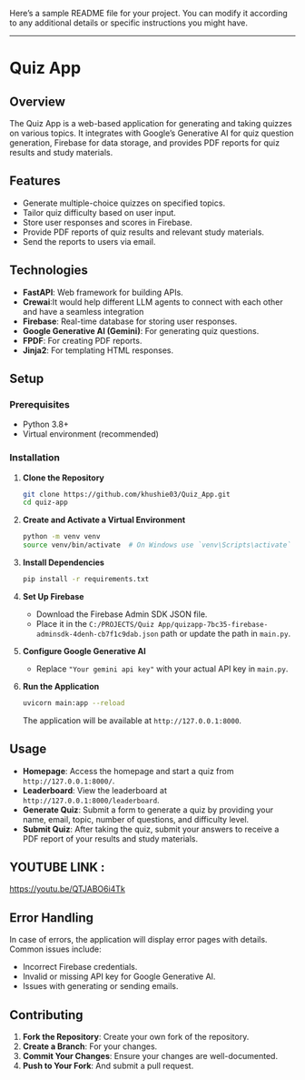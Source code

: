 Here’s a sample README file for your project. You can modify it according to any additional details or specific instructions you might have.

---

# Quiz App

## Overview

The Quiz App is a web-based application for generating and taking quizzes on various topics. It integrates with Google’s Generative AI for quiz question generation, Firebase for data storage, and provides PDF reports for quiz results and study materials.

## Features

- Generate multiple-choice quizzes on specified topics.
- Tailor quiz difficulty based on user input.
- Store user responses and scores in Firebase.
- Provide PDF reports of quiz results and relevant study materials.
- Send the reports to users via email.

## Technologies

- **FastAPI**: Web framework for building APIs.
- **Crewai**:It would help different LLM agents to connect with each other and have a seamless integration
- **Firebase**: Real-time database for storing user responses.
- **Google Generative AI (Gemini)**: For generating quiz questions.
- **FPDF**: For creating PDF reports.
- **Jinja2**: For templating HTML responses.

## Setup

### Prerequisites

- Python 3.8+
- Virtual environment (recommended)

### Installation

1. **Clone the Repository**

   ```bash
   git clone https://github.com/khushie03/Quiz_App.git
   cd quiz-app
   ```

2. **Create and Activate a Virtual Environment**

   ```bash
   python -m venv venv
   source venv/bin/activate  # On Windows use `venv\Scripts\activate`
   ```

3. **Install Dependencies**

   ```bash
   pip install -r requirements.txt
   ```

4. **Set Up Firebase**

   - Download the Firebase Admin SDK JSON file.
   - Place it in the `C:/PROJECTS/Quiz App/quizapp-7bc35-firebase-adminsdk-4denh-cb7f1c9dab.json` path or update the path in `main.py`.

5. **Configure Google Generative AI**

   - Replace `"Your gemini api key"` with your actual API key in `main.py`.

6. **Run the Application**

   ```bash
   uvicorn main:app --reload
   ```

   The application will be available at `http://127.0.0.1:8000`.

## Usage

- **Homepage**: Access the homepage and start a quiz from `http://127.0.0.1:8000/`.
- **Leaderboard**: View the leaderboard at `http://127.0.0.1:8000/leaderboard`.
- **Generate Quiz**: Submit a form to generate a quiz by providing your name, email, topic, number of questions, and difficulty level.
- **Submit Quiz**: After taking the quiz, submit your answers to receive a PDF report of your results and study materials.

## YOUTUBE LINK :
https://youtu.be/QTJABO6i4Tk
## Error Handling

In case of errors, the application will display error pages with details. Common issues include:

- Incorrect Firebase credentials.
- Invalid or missing API key for Google Generative AI.
- Issues with generating or sending emails.

## Contributing

1. **Fork the Repository**: Create your own fork of the repository.
2. **Create a Branch**: For your changes.
3. **Commit Your Changes**: Ensure your changes are well-documented.
4. **Push to Your Fork**: And submit a pull request.

